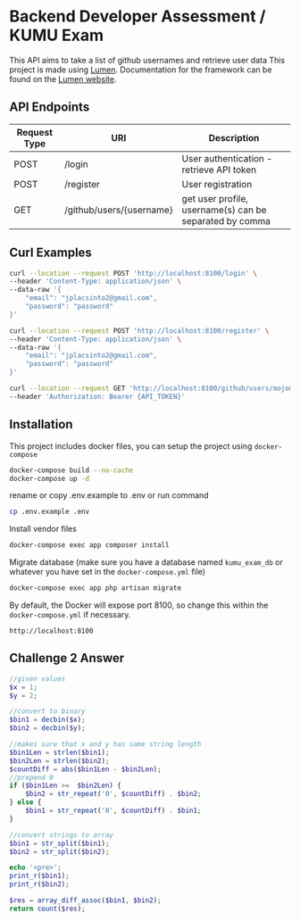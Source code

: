 # Backend Developer Assessment / KUMU Exam

This API aims to take a list of github usernames and retrieve user data
This project is made using [Lumen](https://lumen.laravel.com). Documentation for the framework can be found on the [Lumen website](https://lumen.laravel.com/docs).


## API Endpoints
| Request Type | URI | Description|
| ------ | ------ | ------ |
| POST | /login | User authentication - retrieve API token |
| POST | /register | User registration|
| GET | /github/users/{username} | get user profile, username(s) can be separated by comma 

## Curl Examples

```bash
curl --location --request POST 'http://localhost:8100/login' \
--header 'Content-Type: application/json' \
--data-raw '{
    "email": "jplacsinto2@gmail.com",
    "password": "password"
}'
```
```bash
curl --location --request POST 'http://localhost:8100/register' \
--header 'Content-Type: application/json' \
--data-raw '{
    "email": "jplacsinto2@gmail.com",
    "password": "password"
}'
```
```bash
curl --location --request GET 'http://localhost:8100/github/users/mojombo,defunkt,jplacsinto' \
--header 'Authorization: Bearer {API_TOKEN}'
```

## Installation
This project includes docker files, you can setup the project using `docker-compose`

```sh
docker-compose build --no-cache
docker-compose up -d
```

rename or copy .env.example to .env or run command

```sh
cp .env.example .env
```

Install vendor files

```sh
docker-compose exec app composer install
```

Migrate database (make sure you have a database named `kumu_exam_db` or whatever you have set in the `docker-compose.yml` file)
```sh
docker-compose exec app php artisan migrate
```

By default, the Docker will expose port 8100, so change this within the `docker-compose.yml` if necessary.
```ssh
http://localhost:8100
```

## Challenge 2 Answer
```php
//given values
$x = 1;
$y = 2;

//convert to binary
$bin1 = decbin($x);
$bin2 = decbin($y);

//makes sure that x and y has same string length
$bin1Len = strlen($bin1);
$bin2Len = strlen($bin2);
$countDiff = abs($bin1Len - $bin2Len);
//prepend 0
if ($bin1Len >=  $bin2Len) {
    $bin2 = str_repeat('0', $countDiff) . $bin2;
} else {
    $bin1 = str_repeat('0', $countDiff) . $bin1;
}

//convert strings to array
$bin1 = str_split($bin1);
$bin2 = str_split($bin2);

echo '<pre>';
print_r($bin1);
print_r($bin2);

$res = array_diff_assoc($bin1, $bin2);
return count($res);
```